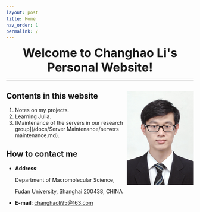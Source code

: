 ```yaml
---
layout: post
title: Home
nav_order: 1
permalink: /
---
```


<center><font size=6><b>Welcome to Changhao Li's Personal Website!</b></font></center>

---

## Contents in this website <img align="right" src="/Figures/My Photo.JPG" style="zoom: 33%;" />

1. Notes on my projects.
2. Learning Julia.
3. [Maintenance of the servers in our research group](/docs/Server Maintenance/servers maintenance.md).

## How to contact me

- <b>Address</b>: 

  Department of Macromolecular Science,
  
  Fudan University, Shanghai 200438, CHINA
  
- <b>E-mail</b>: changhaoli95@163.com
